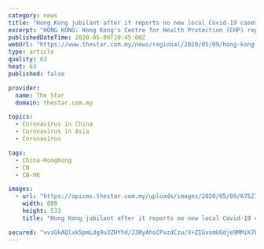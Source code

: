 ```yaml
---
category: news
title: "Hong Kong jubilant after it reports no new local Covid-19 cases for 20 days"
excerpt: "HONG KONG: Hong Kong's Centre for Health Protection (CHP) reported no new confirmed cases of Covid-19 (coronavirus) disease on Saturday, the 20th consecutive day with no local infections in Hong Kong."
publishedDateTime: 2020-05-09T10:45:00Z
webUrl: "https://www.thestar.com.my/news/regional/2020/05/09/hong-kong-jubilant-after-it-reports-no-new-local-covid-19-cases-for-20-days"
type: article
quality: 63
heat: 63
published: false

provider:
  name: The Star
  domain: thestar.com.my

topics:
  - Coronavirus in China
  - Coronavirus in Asia
  - Coronavirus

tags:
  - China-HongKong
  - CN
  - CN-HK

images:
  - url: "https://apicms.thestar.com.my/uploads/images/2020/05/09/675272.jpg"
    width: 800
    height: 533
    title: "Hong Kong jubilant after it reports no new local Covid-19 cases for 20 days"

secured: "vvsGkAQlxk5pmLdg9u3ZHYYd/J3RyAhsCPvzdCzu/X+ZIGvsmUGdje9MMiK7b/DwQx8U87P5Eg4BPZuKsPjbiZnNmeqaKwzkDKTjgdzwGUnpacLWk0tSXBaZgLU7Yy1MbBm3vR946tV1DGIggJqRJDkDYjJ9ukxrpdEUX108Hd2SfIo1SU1FRjR/G37JxbiTBr71Grl2ZVF8Ismy+4S+mmk5l+XkPT6PjIOKGtNeDTgX95iPWqefJI7esFYZI0PkCT2qHrGz8m9AM0RAMGf9fSUHYmh2h82na1wjs35wsZDWVlUjgFhCia6BRfLWFe4z;tYbS1omrWzVslo3E+AW7AA=="
---
```


